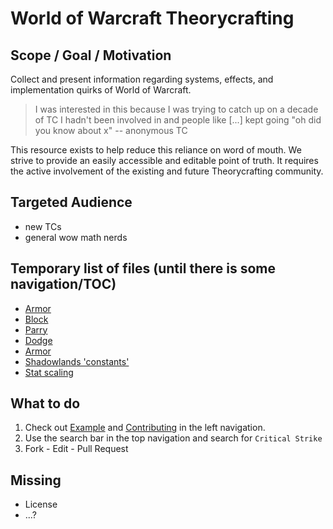 # World of Warcraft Theorycrafting

## Scope / Goal / Motivation
Collect and present information regarding systems, effects, and implementation quirks of World of Warcraft.

> I was interested in this because I was trying to catch up on a decade of TC I hadn't been involved in and people like [...] kept going "oh did you know about x"
> -- anonymous TC

This resource exists to help reduce this reliance on word of mouth.
We strive to provide an easily accessible and editable point of truth.
It requires the active involvement of the existing and future Theorycrafting community.

## Targeted Audience
- new TCs
- general wow math nerds

## Temporary list of files (until there is some navigation/TOC)
- [Armor](character/armor.md)
- [Block](character/block.md)
- [Parry](character/parry.md)
- [Dodge](character/dodge.md)
- [Armor](character/armor.md)
- [Shadowlands 'constants'](system/constants-sl.md)
- [Stat scaling](system/stat-scaling.md)

## What to do
1. Check out [Example](example.md) and [Contributing](contributing.md) in the left navigation.
2. Use the search bar in the top navigation and search for `Critical Strike`
3. Fork - Edit - Pull Request


## Missing
- License
- ...?
